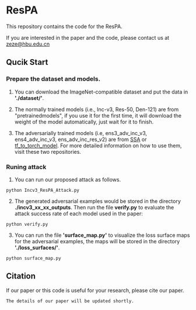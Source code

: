 # ResPA
This repository contains the  code for the ResPA.

If you are interested in the paper and the code, please contact us at zeze@hbu.edu.cn 





## Qucik Start
### Prepare the dataset and models.
1. You can download the ImageNet-compatible dataset and put the data in **'./dataset/'**.

2. The normally trained models (i.e., Inc-v3, Res-50, Den-121) are from "pretrainedmodels", if you use it for the first time, it will download the weight of the model automatically, just wait for it to finish. 

3. The adversarially trained models (i.e, ens3_adv_inc_v3, ens4_adv_inc_v3, ens_adv_inc_res_v2) are from [SSA](https://github.com/yuyang-long/SSA) or [tf_to_torch_model](https://github.com/ylhz/tf_to_pytorch_model). For more detailed information on how to use them, visit these two repositories.

### Runing attack
1. You can run our proposed attack as follows. 
```
python Incv3_ResPA_Attack.py
```
2. The generated adversarial examples would be stored in the directory **./incv3_xx_xx_outputs**. Then run the file **verify.py** to evaluate the attack success rate of each model used in the paper:
```
python verify.py
```
3. You can run the file **'surface_map.py'** to visualize the loss surface maps for the adversarial examples, the maps will be stored in the directory **'./loss_surfaces/'**.
```
python surface_map.py
```
## Citation
If our paper or this code is useful for your research, please cite our paper.
```
The details of our paper will be updated shortly.
```
